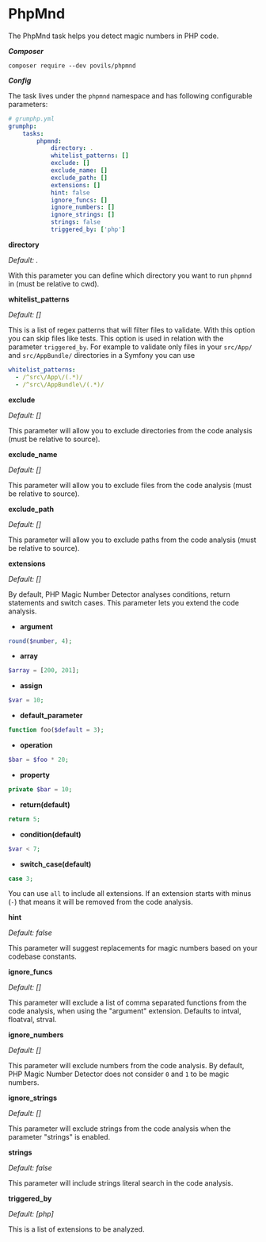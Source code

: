 # PhpMnd

The PhpMnd task helps you detect magic numbers in PHP code.

***Composer***

```
composer require --dev povils/phpmnd
```

***Config***

The task lives under the `phpmnd` namespace and has following configurable parameters:

```yaml
# grumphp.yml
grumphp:
    tasks:
        phpmnd:
            directory: .
            whitelist_patterns: []
            exclude: []
            exclude_name: []
            exclude_path: []
            extensions: []
            hint: false
            ignore_funcs: []
            ignore_numbers: []
            ignore_strings: []
            strings: false
            triggered_by: ['php']
```

**directory**

*Default: .*

With this parameter you can define which directory you want to run `phpmnd` in (must be relative to cwd).

**whitelist_patterns**

*Default: []*

This is a list of regex patterns that will filter files to validate. With this option you can skip files like tests. This option is used in relation with the parameter `triggered_by`.
For example to validate only files in your `src/App/` and `src/AppBundle/` directories in a Symfony you can use 
```yml
whitelist_patterns:
  - /^src\/App\/(.*)/
  - /^src\/AppBundle\/(.*)/
```

**exclude**

*Default: []*

This parameter will allow you to exclude directories from the code analysis (must be relative to source).

**exclude_name**

*Default: []*

This parameter will allow you to exclude files from the code analysis (must be relative to source).

**exclude_path**

*Default: []*

This parameter will allow you to exclude paths from the code analysis (must be relative to source).

**extensions**

*Default: []*

By default, PHP Magic Number Detector analyses conditions, return statements and switch cases. This parameter lets you extend the code analysis.

* **argument**
```php
round($number, 4);
```
* **array**
```php
$array = [200, 201];
```
* **assign**
```php
$var = 10;
```
* **default_parameter**
```php
function foo($default = 3);
```
* **operation**
```php
$bar = $foo * 20;
```
* **property**
```php
private $bar = 10;
```
* **return(default)**
```php
return 5;
```
* **condition(default)**
```php
$var < 7;
```
* **switch_case(default)**
```php
case 3;
```

You can use `all` to include all extensions. If an extension starts with minus (`-`) that means it will be removed from the code analysis.

**hint**

*Default: false*

This parameter will suggest replacements for magic numbers based on your codebase constants.

**ignore_funcs**

*Default: []*

This parameter will exclude a list of comma separated functions from the code analysis, when using the "argument" extension. Defaults to intval, floatval, strval.

**ignore_numbers**

*Default: []*

This parameter will exclude numbers from the code analysis. By default, PHP Magic Number Detector does not consider `0` and `1` to be magic numbers.

**ignore_strings**

*Default: []*

This parameter will exclude strings from the code analysis when the parameter "strings" is enabled.

**strings**

*Default: false*

This parameter will include strings literal search in the code analysis.

**triggered_by**

*Default: [php]*

This is a list of extensions to be analyzed.
